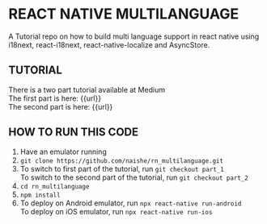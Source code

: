 # REACT NATIVE MULTILANGUAGE

A Tutorial repo on how to build multi language support in react native using i18next, react-i18next, react-native-localize and AsyncStore.

## TUTORIAL

There is a two part tutorial available at Medium  
The first part is here: {{url}}  
The second part is here: {{url}}

## HOW TO RUN THIS CODE

1. Have an emulator running
2. `git clone https://github.com/naishe/rn_multilanguage.git`
3. To switch to first part of the tutorial, run `git checkout part_1`  
   To switch to the second part of the tutorial, run `git checkout part_2`
4. `cd rn_multilanguage`
5. `npm install`
6. To deploy on Android emulator, run `npx react-native run-android`  
   To deploy on iOS emulator, run `npx react-native run-ios`
